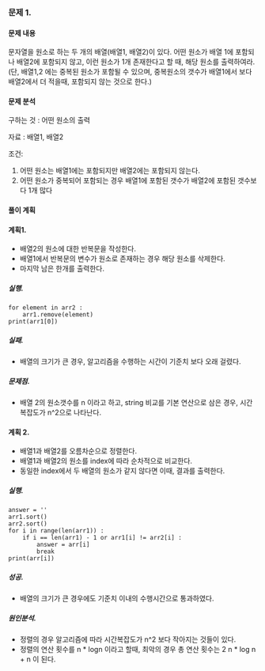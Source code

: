 ### 문제 1.
#### 문제 내용
문자열을 원소로 하는 두 개의 배열(배열1, 배열2)이 있다. 어떤 원소가 배열 1에 포함되나 배열2에 포함되지 않고, 이런 원소가 1개 존재한다고 할 때, 해당 원소를 출력하여라. (단, 배열1,2 에는 중복된 원소가 포함될 수 있으며, 중복원소의 갯수가 배열1에서 보다 배열2에서 더 적을때, 포함되지 않는 것으로 한다.)

#### 문제 분석
구하는 것 :  어떤 원소의 출력

자료 : 배열1, 배열2

조건: 
1. 어떤 원소는 배열1에는 포함되지만 배열2에는 포함되지 않는다.
2. 어떤 원소가 중복되어 포함되는 경우 배열1에 포함된 갯수가 배열2에 포함된 갯수보다 1개 많다

#### 풀이 계획
#### 계획1.
- 배열2의 원소에 대한 반복문을 작성한다. 
- 배열1에서 반복문의 변수가 원소로 존재하는 경우 해당 원소를 삭제한다.
- 마지막 남은 한개를 출력한다.
#####  실행.

	for element in arr2 :
		arr1.remove(element)
	print(arr1[0])

#####  실패.
- 배열의 크기가 큰 경우, 알고리즘을 수행하는 시간이 기준치 보다 오래 걸렸다.   
##### 문제점.
- 배열 2의 원소갯수를 n 이라고 하고,  string 비교를 기본 연산으로 삼은 경우,  시간 복잡도가 n^2으로 나타난다. 
	
#### 계획 2.
- 배열1과 배열2를 오름차순으로 정렬한다.
- 배열1과 배열2의 원소를 index에 따라 순차적으로 비교한다. 
- 동일한 index에서 두 배열의 원소가 같지 않다면 이때, 결과를 출력한다. 

##### 실행.

	answer = ''
	arr1.sort()
	arr2.sort()
	for i in range(len(arr1)) :
		if i == len(arr1) - 1 or arr1[i] != arr2[i] :
			answer = arr[i]
			break
	print(arr[i])

##### 성공.
- 배열의 크기가 큰 경우에도 기준치 이내의 수행시간으로 통과하였다.
##### 원인분석.
- 정렬의 경우 알고리즘에 따라 시간복잡도가 n^2 보다 작아지는 것들이 있다. 
- 정렬의 연산 횟수를 n * logn 이라고 할때, 최악의 경우 총 연산 횟수는 2 n * log n  + n 이 된다. 

